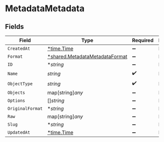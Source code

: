 # MetadataMetadata


## Fields

| Field                                                                                  | Type                                                                                   | Required                                                                               | Description                                                                            |
| -------------------------------------------------------------------------------------- | -------------------------------------------------------------------------------------- | -------------------------------------------------------------------------------------- | -------------------------------------------------------------------------------------- |
| `CreatedAt`                                                                            | [*time.Time](https://pkg.go.dev/time#Time)                                             | :heavy_minus_sign:                                                                     | N/A                                                                                    |
| `Format`                                                                               | [*shared.MetadataMetadataFormat](../../../pkg/models/shared/metadatametadataformat.md) | :heavy_minus_sign:                                                                     | N/A                                                                                    |
| `ID`                                                                                   | **string*                                                                              | :heavy_minus_sign:                                                                     | N/A                                                                                    |
| `Name`                                                                                 | *string*                                                                               | :heavy_check_mark:                                                                     | N/A                                                                                    |
| `ObjectType`                                                                           | *string*                                                                               | :heavy_check_mark:                                                                     | N/A                                                                                    |
| `Objects`                                                                              | map[string]*any*                                                                       | :heavy_minus_sign:                                                                     | N/A                                                                                    |
| `Options`                                                                              | []*string*                                                                             | :heavy_minus_sign:                                                                     | N/A                                                                                    |
| `OriginalFormat`                                                                       | **string*                                                                              | :heavy_minus_sign:                                                                     | N/A                                                                                    |
| `Raw`                                                                                  | map[string]*any*                                                                       | :heavy_minus_sign:                                                                     | N/A                                                                                    |
| `Slug`                                                                                 | **string*                                                                              | :heavy_minus_sign:                                                                     | N/A                                                                                    |
| `UpdatedAt`                                                                            | [*time.Time](https://pkg.go.dev/time#Time)                                             | :heavy_minus_sign:                                                                     | N/A                                                                                    |